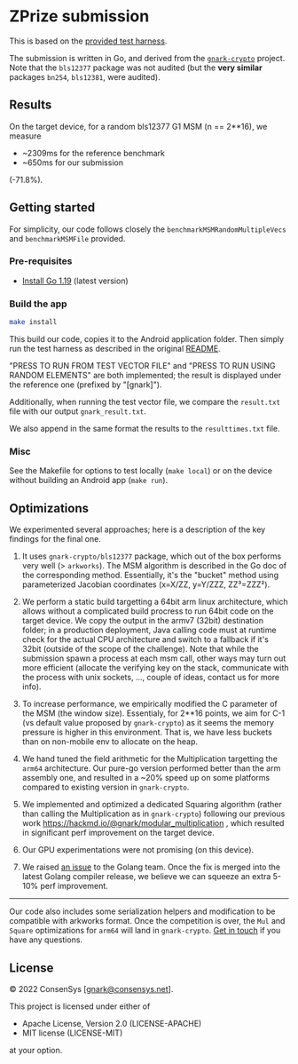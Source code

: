 # ZPrize submission

This is based on the [provided test harness](https://github.com/celo-org/zprize-mobile-harness).

The submission is written in Go, and derived from the [`gnark-crypto`](https://github.com/consensys/gnark-crypto) project. Note that the `bls12377` package was not audited (but the **very similar** packages `bn254`, `bls12381`, were audited).

## Results

On the target device, for a random bls12377 G1 MSM (n == 2**16), we measure

* ~2309ms for the reference benchmark
* ~650ms for our submission

(-71.8%).

## Getting started

For simplicity, our code follows closely the `benchmarkMSMRandomMultipleVecs` and `benchmarkMSMFile` provided.

### Pre-requisites

* [Install Go 1.19](https://go.dev/doc/install) (latest version)

### Build the app

```bash
make install
```

This build our code, copies it to the Android application folder. Then simply run the test harness as described in the original [README](https://github.com/celo-org/zprize-mobile-harness). 

"PRESS TO RUN FROM TEST VECTOR FILE" and "PRESS TO RUN USING RANDOM ELEMENTS" are both implemented; the result is displayed under the reference one (prefixed by "[gnark]").

Additionally, when running the test vector file, we compare the `result.txt` file with our output `gnark_result.txt`.

We also append in the same format the results to the `resulttimes.txt` file.

### Misc

See the Makefile for options to test locally (`make local`) or on the device without building an Android app (`make run`).

## Optimizations

We experimented several approaches; here is a description of the key findings for the final one.

1. It uses `gnark-crypto/bls12377` package, which out of the box performs very well (> `arkworks`). The MSM algorithm is described in the Go doc of the corresponding method. Essentially, it's the "bucket" method using parameterized Jacobian coordinates (x=X/ZZ, y=Y/ZZZ, ZZ³=ZZZ²).
2. We perform a static build targetting a 64bit arm linux architecture, which allows without a complicated build procress to run 64bit code on the target device. We copy the output in the armv7 (32bit) destination folder; in a production deployment, Java calling code must at runtime check for the actual CPU architecture and switch to a fallback if it's 32bit (outside of the scope of the challenge). Note that while the submission spawn a process at each msm call, other ways may turn out more efficient (allocate the verifying key on the stack, communicate with the process with unix sockets, ..., couple of ideas, contact us for more info).
3. To increase performance, we empirically modified the C parameter of the MSM (the window size). Essentialy, for 2**16 points, we aim for C-1 (vs default value proposed by `gnark-crypto`) as it seems the memory pressure is higher in this environment. That is, we have less buckets than on non-mobile env to allocate on the heap.

4. We hand tuned the field arithmetic for the Multiplication targetting the `arm64` architecture. Our pure-go version performed better than the arm assembly one, and resulted in a ~20% speed up on some platforms compared to existing version in `gnark-crypto`.

5. We implemented and optimized a dedicated Squaring algorithm (rather than calling the Multiplication as in `gnark-crypto`) following our previous work https://hackmd.io/@gnark/modular_multiplication , which resulted in significant perf improvement on the target device.
6. Our GPU experimentations were not promising (on this device).

7. We raised [an issue](https://github.com/golang/go/issues/54607) to the Golang team. Once the fix is merged into the latest Golang compiler release, we believe we can squeeze an extra 5-10% perf improvement.

---------

Our code also includes some serialization helpers and modification to be compatible with arkworks format. Once the competition is over, the `Mul` and `Square` optimizations for `arm64` will land in `gnark-crypto`.  [Get in touch](gnark@consensys.net) if you have any questions.

## License

© 2022 ConsenSys [gnark@consensys.net].

This project is licensed under either of

* Apache License, Version 2.0 (LICENSE-APACHE)
* MIT license (LICENSE-MIT)

at your option.